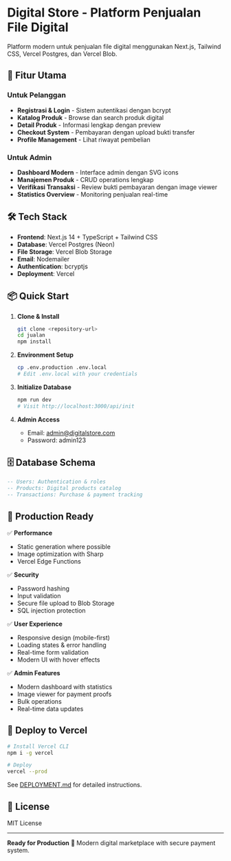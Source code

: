 # Digital Store - Platform Penjualan File Digital

Platform modern untuk penjualan file digital menggunakan Next.js, Tailwind CSS, Vercel Postgres, dan Vercel Blob.

## 🚀 Fitur Utama

### Untuk Pelanggan
- **Registrasi & Login** - Sistem autentikasi dengan bcrypt
- **Katalog Produk** - Browse dan search produk digital
- **Detail Produk** - Informasi lengkap dengan preview
- **Checkout System** - Pembayaran dengan upload bukti transfer
- **Profile Management** - Lihat riwayat pembelian

### Untuk Admin
- **Dashboard Modern** - Interface admin dengan SVG icons
- **Manajemen Produk** - CRUD operations lengkap
- **Verifikasi Transaksi** - Review bukti pembayaran dengan image viewer
- **Statistics Overview** - Monitoring penjualan real-time

## 🛠 Tech Stack

- **Frontend**: Next.js 14 + TypeScript + Tailwind CSS
- **Database**: Vercel Postgres (Neon)
- **File Storage**: Vercel Blob Storage
- **Email**: Nodemailer
- **Authentication**: bcryptjs
- **Deployment**: Vercel

## 📦 Quick Start

1. **Clone & Install**
   ```bash
   git clone <repository-url>
   cd jualan
   npm install
   ```

2. **Environment Setup**
   ```bash
   cp .env.production .env.local
   # Edit .env.local with your credentials
   ```

3. **Initialize Database**
   ```bash
   npm run dev
   # Visit http://localhost:3000/api/init
   ```

4. **Admin Access**
   - Email: admin@digitalstore.com
   - Password: admin123

## 🗄 Database Schema

```sql
-- Users: Authentication & roles
-- Products: Digital products catalog  
-- Transactions: Purchase & payment tracking
```

## 📱 Production Ready

✅ **Performance**
- Static generation where possible
- Image optimization with Sharp
- Vercel Edge Functions

✅ **Security**
- Password hashing
- Input validation
- Secure file upload to Blob Storage
- SQL injection protection

✅ **User Experience**  
- Responsive design (mobile-first)
- Loading states & error handling
- Real-time form validation
- Modern UI with hover effects

✅ **Admin Features**
- Modern dashboard with statistics
- Image viewer for payment proofs
- Bulk operations
- Real-time data updates

## 🚀 Deploy to Vercel

```bash
# Install Vercel CLI
npm i -g vercel

# Deploy
vercel --prod
```

See [DEPLOYMENT.md](./DEPLOYMENT.md) for detailed instructions.

## 📄 License

MIT License

---

**Ready for Production** 🚀 Modern digital marketplace with secure payment system.
